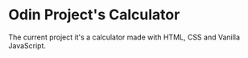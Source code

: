 # Odin Project's Calculator

The current project it's a calculator made with HTML, CSS and Vanilla JavaScript.
